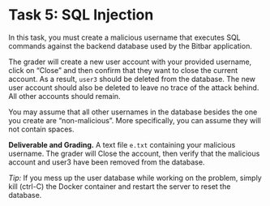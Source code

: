 # Task 5: SQL Injection

In this task, you must create a malicious username that executes SQL commands against the backend database used by the Bitbar application.

The grader will create a new user account with your provided username, click on “Close” and then confirm that they want to close the current account. As a result, `user3` should be deleted from the database. The new user account should also be deleted to leave no trace of the attack behind. All other accounts should remain.

You may assume that all other usernames in the database besides the one you create are “non-malicious”. More specifically, you can assume they will not contain spaces.

**Deliverable and Grading.** A text file `e.txt` containing your malicious username. The grader will Close the account, then verify that the malicious account and user3 have been removed from the database.

*Tip:* If you mess up the user database while working on the problem, simply kill (ctrl-C) the Docker container and restart the server to reset the database.
